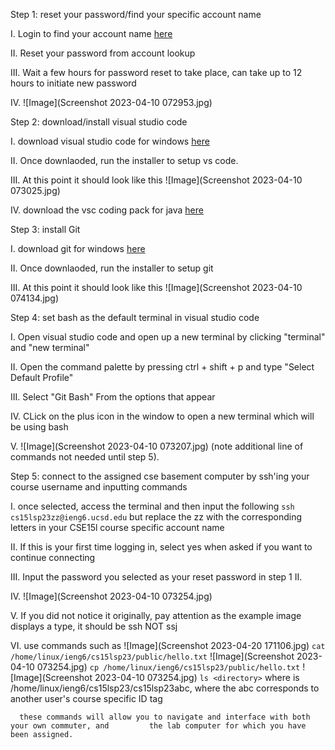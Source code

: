 Step 1: reset your password/find your specific account name

  I. Login to find your account name [here](https://sdacs.ucsd.edu/~icc/index.php) 
  
  II. Reset your password from account lookup
  
  III. Wait a few hours for password reset to take place, can take up to 12 hours to initiate new password
  
  IV. ![Image](Screenshot 2023-04-10 072953.jpg)

Step 2: download/install visual studio code

  I. download visual studio code for windows [here](https://code.visualstudio.com/) 
  
  II. Once downlaoded, run the installer to setup vs code.
  
  III. At this point it should look like this ![Image](Screenshot 2023-04-10 073025.jpg)
  
  IV. download the vsc coding pack for java [here](https://code.visualstudio.com/docs/languages/java) 
  
Step 3: install Git

  I. download git for windows [here](https://gitforwindows.org/) 
  
  II. Once downlaoded, run the installer to setup git
  
  III. At this point it should look like this ![Image](Screenshot 2023-04-10 074134.jpg)

Step 4: set bash as the default terminal in visual studio code

  I. Open visual studio code and open up a new terminal by clicking "terminal" and "new terminal"
  
  II. Open the command palette by pressing ctrl + shift + p and type "Select Default Profile"
  
  III. Select "Git Bash" From the options that appear
  
  IV. CLick on the plus icon in the window to open a new terminal which will be using bash
     
  V. ![Image](Screenshot 2023-04-10 073207.jpg) (note additional line of commands not needed until step 5).

Step 5: connect to the assigned cse basement computer by ssh'ing your course username and inputting commands

  I. once selected, access the terminal and then input the following
     `ssh cs15lsp23zz@ieng6.ucsd.edu`
     but replace the zz with the corresponding letters in your CSE15l course specific account name
     
  II. If this is your first time logging in, select yes when asked if you want to continue connecting
  
  III. Input the password you selected as your reset password in step 1 II.
  
  IV. ![Image](Screenshot 2023-04-10 073254.jpg)
  
  V. If you did not notice it originally, pay attention as the example image displays a type, it should be ssh NOT ssj
  
  VI. use commands such as
     ![Image](Screenshot 2023-04-20 171106.jpg)
     `cat /home/linux/ieng6/cs15lsp23/public/hello.txt`
     ![Image](Screenshot 2023-04-10 073254.jpg)
     `cp /home/linux/ieng6/cs15lsp23/public/hello.txt`
     ![Image](Screenshot 2023-04-10 073254.jpg)
     `ls <directory>` where <directory> is /home/linux/ieng6/cs15lsp23/cs15lsp23abc, where the
      abc corresponds to another user's course specific ID tag
     
      these commands will allow you to navigate and interface with both your own commuter, and         the lab computer for which you have been assigned.  

